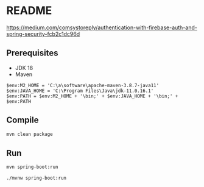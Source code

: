 # README

<https://medium.com/comsystoreply/authentication-with-firebase-auth-and-spring-security-fcb2c1dc96d>

## Prerequisites

- JDK 18
- Maven

```
$env:M2_HOME = 'C:\a\software\apache-maven-3.8.7-java11'
$env:JAVA_HOME = 'C:\Program Files\Java\jdk-11.0.16.1'
$env:PATH = $env:M2_HOME + '\bin;' + $env:JAVA_HOME + '\bin;' + $env:PATH
```

## Compile

```bash
mvn clean package
```

## Run

```bash
mvn spring-boot:run

./mvnw spring-boot:run

```
